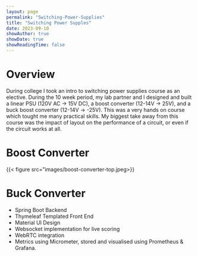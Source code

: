 ```yaml
---
layout: page
permalink: "Switching-Power-Supplies"
title: "Switching Power Supples"
date: 2023-09-10
showAuthor: true
showDate: true
showReadingTime: false
---
```


# Overview
During college I took an intro to switching power supplies course as an elective. During the 10 week period, my lab partner and I designed and built a linear PSU (120V AC -> 15V DC), a boost converter (12-14V -> 25V), and a buck boost converter (12-14V -> -25V). This was a very hands on course which tought me many practical skills. My biggest take away from this course was the impact of layout on the performance of a circuit, or even if the circuit works at all.

# Boost Converter
{{< figure src="images/boost-converter-top.jpeg>}}

# Buck Converter
* Spring Boot Backend 
* Thymeleaf Templated Front End
* Material UI Design
* Websocket implementation for live scoring
* WebRTC integration
* Metrics using Micrometer, stored and visualised using Prometheus & Grafana.
